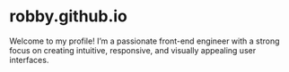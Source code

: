 # robby.github.io
Welcome to my profile!   I’m a passionate front-end engineer with a strong focus on creating intuitive, responsive, and visually appealing user interfaces. 
